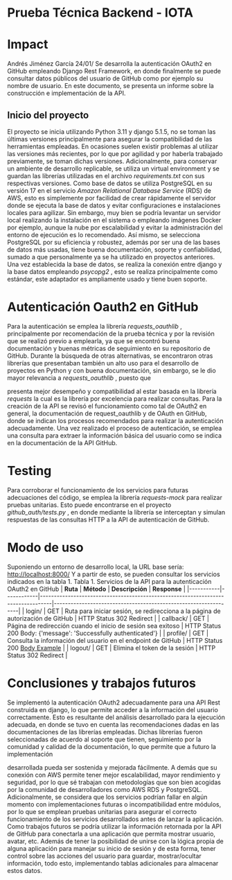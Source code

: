 # Prueba Técnica Backend - IOTA

# Impact

Andrés Jiménez García
24/01/
Se desarrolla la autenticación OAuth2 en GitHub empleando Django Rest Framework, en
donde finalmente se puede consultar datos públicos del usuario de GitHub como por
ejemplo su nombre de usuario. En este documento, se presenta un informe sobre la
construcción e implementación de la API.

## Inicio del proyecto

El proyecto se inicia utilizando Python 3.11 y django 5.1.5, no se toman las últimas
versiones principalmente para asegurar la compatibilidad de las herramientas empleadas.
En ocasiones suelen existir problemas al utilizar las versiones más recientes, por lo que por
agilidad y por haberla trabajado previamente, se toman dichas versiones. Adicionalmente,
para conservar un ambiente de desarrollo replicable, se utiliza un virtual environment y se
guardan las librerías utilizadas en el archivo _requirements.txt_ con sus respectivas versiones.
Como base de datos se utiliza PostgreSQL en su versión 17 en el servicio _Amazon
Relational Database Service_ (RDS) de AWS, esto es simplemente por facilidad de crear
rápidamente el servidor donde se ejecuta la base de datos y evitar configuraciones e
instalaciones locales para agilizar. Sin embargo, muy bien se podría levantar un servidor
local realizando la instalación en el sistema o empleando imágenes Docker por ejemplo,
aunque la nube por escalabilidad y evitar la administración del entorno de ejecución es lo
recomendado. Así mismo, se selecciona PostgreSQL por su eficiencia y robustez, además
por ser una de las bases de datos más usadas, tiene buena documentación, soporte y
confiabilidad, sumado a que personalmente ya se ha utilizado en proyectos anteriores.
Una vez establecida la base de datos, se realiza la conexión entre django y la base datos
empleando _psycopg2_ , esto se realiza principalmente como estándar, este adaptador es
ampliamente usado y tiene buen soporte.

# Autenticación Oauth2 en GitHub

Para la autenticación se emplea la librería _requests_oauthlib_ , principalmente por
recomendación de la prueba técnica y por la revisión que se realizó previo a emplearla, ya
que se encontró buena documentación y buenas métricas de seguimiento en su repositorio
de GitHub. Durante la búsqueda de otras alternativas, se encontraron otras librerías que
presentaban también un alto uso para el desarrollo de proyectos en Python y con buena
documentación, sin embargo, se le dio mayor relevancia a _requests_oauthlib_ , puesto que


presenta mejor desempeño y compatibilidad al estar basada en la librería _requests_ la cual
es la librería por excelencia para realizar consultas.
Para la creación de la API se revisó el funcionamiento como tal de OAuth2 en general, la
documentación de request_oauthlib y de OAuth en GitHub, donde se indican los procesos
recomendados para realizar la autenticación adecuadamente.
Una vez realizado el proceso de autenticación, se emplea una consulta para extraer la
información básica del usuario como se indica en la documentación de la API GitHub.

# Testing

Para corroborar el funcionamiento de los servicios para futuras adecuaciones del código, se
emplea la librería _requests-mock_ para realizar pruebas unitarias. Esto puede encontrarse en
el proyecto _github_auth/tests.py_ , en donde mediante la librería se interceptan y simulan
respuestas de las consultas HTTP a la API de autenticación de GitHub.

# Modo de uso

Suponiendo un entorno de desarrollo local, la URL base sería: [http://localhost:8000/](http://localhost:8000/) Y a
partir de esto, se pueden consultar los servicios indicados en la tabla 1.
Tabla 1. Servicios de la API para la autenticación OAuth2 en GitHub
| **Ruta**  | **Método** | **Descripción**                                                                  | **Response**                                                    |
|-----------|------------|----------------------------------------------------------------------------------|-----------------------------------------------------------------|
| login/    | GET        | Ruta para iniciar sesión, se redirecciona a la página de autorización de GitHub  | HTTP Status 302 Redirect                                        |
| callback/ | GET        | Página de redirección cuando el inicio de sesión sea exitoso                     | HTTP Status 200 Body: {'message': 'Successfully authenticated'} |
| profile/  | GET        | Consulta la información del usuario en el endpoint de GitHub                     | HTTP Status 200 [Body Example](https://docs.github.com/en/rest/users/users?apiVersion=2022-11-28)                                    |
| logout/   | GET        | Elimina el token de la sesión                                                    | HTTP Status 302 Redirect                                        |

# Conclusiones y trabajos futuros

Se implementó la autenticación OAuth2 adecuadamente para una API Rest construida en
django, lo que permite acceder a la información del usuario correctamente. Esto es
resultante del análisis desarrollado para la ejecución adecuada, en donde se tuvo en cuenta
las recomendaciones dadas en las documentaciones de las librerías empleadas. Dichas
librerías fueron seleccionadas de acuerdo al soporte que tienen, seguimiento por la
comunidad y calidad de la documentación, lo que permite que a futuro la implementación


desarrollada pueda ser sostenida y mejorada fácilmente. A demás que su conexión con
AWS permite tener mejor escalabilidad, mayor rendimiento y seguridad, por lo que sé
trabajan con metodologías que son bien acogidas por la comunidad de desarrolladores
como AWS RDS y PostgreSQL. Adicionalmente, se considera que los servicios podrían
fallar en algún momento con implementaciones futuras o incompatibilidad entre módulos,
por lo que se emplean pruebas unitarias para asegurar el correcto funcionamiento de los
servicios desarrollados antes de lanzar la aplicación.
Como trabajos futuros se podría utilizar la información retornada por la API de GitHub para
conectarla a una aplicación que permita mostrar usuario, avatar, etc. Además de tener la
posibilidad de unirse con la lógica propia de alguna aplicación para manejar su inicio de
sesión y de esta forma, tener control sobre las acciones del usuario para guardar,
mostrar/ocultar información, todo esto, implementando tablas adicionales para almacenar
estos datos.